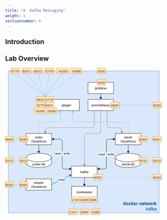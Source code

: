 ```yaml
---
title: "4. Kafka Messaging"
weight: 1
sectionnumber: 4
---
```



## Introduction


## Lab Overview

![Environment](kafka-messaging.png)

